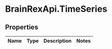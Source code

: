 # BrainRexApi.TimeSeries

## Properties
Name | Type | Description | Notes
------------ | ------------- | ------------- | -------------
